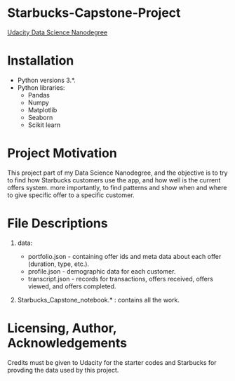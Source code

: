 # Starbucks-Capstone-Project

[Udacity Data Science Nanodegree](https://www.udacity.com/course/data-scientist-nanodegree--nd025) 

# Installation 
- Python versions 3.*.
- Python libraries:
  - Pandas
  - Numpy
  - Matplotlib
  - Seaborn
  - Scikit learn

# Project Motivation
This project part of my Data Science Nanodegree, and the objective is to try to find how Starbucks customers use the app, and how well is the current offers system. more importantly, to find patterns and show when and where to give specific offer to a specific customer. 

# File Descriptions
1. data:
      - portfolio.json - containing offer ids and meta data about each offer (duration, type, etc.).
      - profile.json - demographic data for each customer.
      - transcript.json - records for transactions, offers received, offers viewed, and offers completed.
   
2. Starbucks_Capstone_notebook.* : contains all the work.


# Licensing, Author, Acknowledgements
Credits must be given to Udacity for the starter codes and Starbucks for provding the data used by this project.
